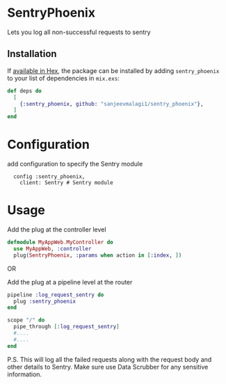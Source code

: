 # SentryPhoenix

Lets you log all non-successful requests to sentry

## Installation

If [available in Hex](https://hex.pm/docs/publish), the package can be installed
by adding `sentry_phoenix` to your list of dependencies in `mix.exs`:

```elixir
def deps do
  [
    {:sentry_phoenix, github: "sanjeevmalagi1/sentry_phoenix"},
  ]
end
```

# Configuration

add configuration to specify the Sentry module
```
  config :sentry_phoenix,
    client: Sentry # Sentry module
```

# Usage

Add the plug at the controller level
```elixir
defmodule MyAppWeb.MyController do
  use MyAppWeb, :controller
  plug(SentryPhoenix, :params when action in [:index, ])
```

OR

Add the plug at a pipeline level at the router
```elixir
pipeline :log_request_sentry do
  plug :sentry_phoenix
end

scope "/" do
  pipe_through [:log_request_sentry]
  #....
  #....
end
```

P.S. This will log all the failed requests along with the request body and other details to Sentry. Make sure use Data Scrubber for any sensitive information.


